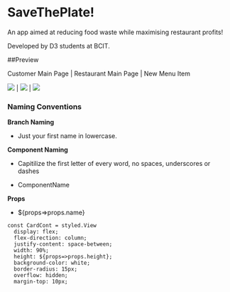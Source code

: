 # SaveThePlate!

An app aimed at reducing food waste while maximising restaurant profits! 

Developed by D3 students at BCIT.

##Preview

Customer Main Page | Restaurant Main Page | New Menu Item

<img src="/gifs/customer.gif"> | <img src="/gifs/listing.gif"> | <img src="/gifs/upload.gif">

### Naming Conventions

__Branch Naming__

 * Just your first name in lowercase.



__Component Naming__

 * Capitilize the first letter of every word, no spaces, underscores or dashes

 * ComponentName



__Props__

- ${props=>props.name}

```
const CardCont = styled.View
  display: flex;
  flex-direction: column;
  justify-content: space-between;
  width: 90%;
  height: ${props=>props.height};
  background-color: white;
  border-radius: 15px;
  overflow: hidden;
  margin-top: 10px;

```
